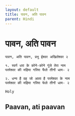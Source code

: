 ```yaml
---
layout: default
title: पावन, अति पावन
parent: Hindi
---
```

# पावन, अति पावन
```
पावन, अति पावन, प्रभु ईश्वर अखिलेश्वर २

१. स्वर्ग धरा के कोने-कोने गूंजे तेरा नाम
परमेश्वर की महिमा गरिमा फैले तीनों धाम- २

२. धन्य है वह जो आता है परमेश्वर के नाम
परमेश्वर की महिमा गरिमा फेले तीनों धाम- २
```
`Holy`

## Paavan, ati paavan